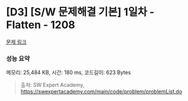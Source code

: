 # [D3] [S/W 문제해결 기본] 1일차 - Flatten - 1208 

[문제 링크](https://swexpertacademy.com/main/code/problem/problemDetail.do?contestProbId=AV139KOaABgCFAYh) 

### 성능 요약

메모리: 25,484 KB, 시간: 180 ms, 코드길이: 623 Bytes



> 출처: SW Expert Academy, https://swexpertacademy.com/main/code/problem/problemList.do
